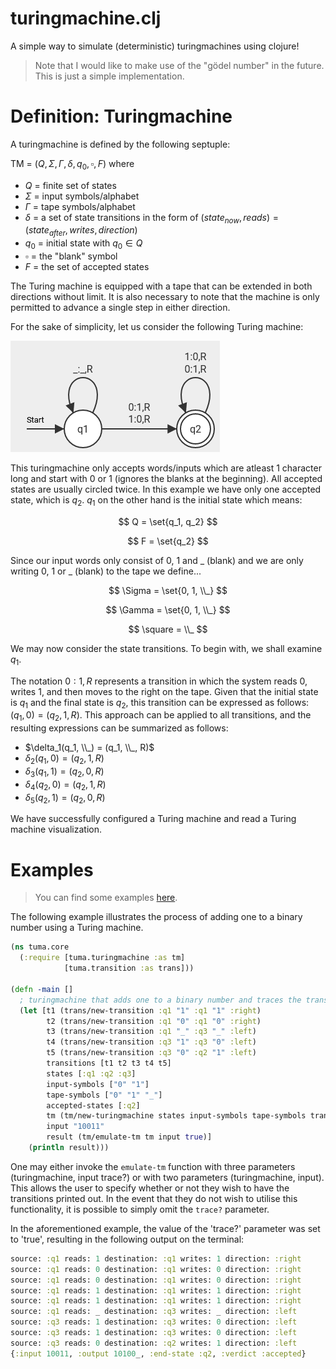# turingmachine.clj
A simple way to simulate (deterministic) turingmachines using clojure!

> Note that I would like to make use of the "gödel number" in the future. This is just a simple implementation.

# Definition: Turingmachine
A turingmachine is defined by the following septuple:

TM = $(Q, \Sigma, \Gamma, \delta, q_0, \square, F)$
where
- $Q$ = finite set of states
- $\Sigma$ = input symbols/alphabet
- $\Gamma$ = tape symbols/alphabet
- $\delta$ = a set of state transitions in the form of $(state_{now}, reads) = (state_{after}, writes, direction)$
- $q_0$ = initial state with $q_0 \in Q$
- $\square$ = the "blank" symbol
- $F$ = the set of accepted states

The Turing machine is equipped with a tape that can be extended in both directions without limit. It is also necessary to note that the machine is only permitted to advance a single step in either direction.

For the sake of simplicity, let us consider the following Turing machine:

![](./imgs/tm_example1.png)

This turingmachine only accepts words/inputs which are atleast 1 character long and start with 0 or 1 (ignores the blanks at the beginning).
All accepted states are usually circled twice. In this example we have only one accepted state, which is $q_2$.
$q_1$ on the other hand is the initial state which means:

$$ Q = \set{q_1, q_2} $$

$$ F = \set{q_2} $$

Since our input words only consist of 0, 1 and _ (blank) and we are only writing 0, 1 or _ (blank) to the tape we define...

$$ \Sigma = \set{0, 1, \\_} $$

$$ \Gamma = \set{0, 1, \\_} $$

$$ \square = \\_ $$

We may now consider the state transitions. To begin with, we shall examine $q_1$.

The notation $0:1,R$ represents a transition in which the system reads 0, writes 1, and then moves to the right on the tape. Given that the initial state is $q_1$ and the final state is $q_2$, this transition can be expressed as follows: $(q_1, 0) = (q_2, 1, R)$.
This approach can be applied to all transitions, and the resulting expressions can be summarized as follows:
- $\delta_1(q_1, \\_) = (q_1, \\_, R)$
- $\delta_2(q_1, 0) = (q_2, 1, R)$
- $\delta_3(q_1, 1) = (q_2, 0, R)$
- $\delta_4(q_2, 0) = (q_2, 1, R)$
- $\delta_5(q_2, 1) = (q_2, 0, R)$

We have successfully configured a Turing machine and read a Turing machine visualization.

# Examples
> You can find some examples [here](./tuma/test/tuma/examples.clj).

The following example illustrates the process of adding one to a binary number using a Turing machine.
```clojure
(ns tuma.core
  (:require [tuma.turingmachine :as tm]
            [tuma.transition :as trans]))

(defn -main []
  ; turingmachine that adds one to a binary number and traces the transitions
  (let [t1 (trans/new-transition :q1 "1" :q1 "1" :right)
        t2 (trans/new-transition :q1 "0" :q1 "0" :right)
        t3 (trans/new-transition :q1 "_" :q3 "_" :left)
        t4 (trans/new-transition :q3 "1" :q3 "0" :left)
        t5 (trans/new-transition :q3 "0" :q2 "1" :left)
        transitions [t1 t2 t3 t4 t5]
        states [:q1 :q2 :q3]
        input-symbols ["0" "1"]
        tape-symbols ["0" "1" "_"]
        accepted-states [:q2]
        tm (tm/new-turingmachine states input-symbols tape-symbols transitions :q1 "_" accepted-states)
        input "10011"
        result (tm/emulate-tm tm input true)]
    (println result)))
```
One may either invoke the `emulate-tm` function with three parameters (turingmachine, input trace?) or with two parameters (turingmachine, input). This allows the user to specify whether or not they wish to have the transitions printed out. In the event that they do not wish to utilise this functionality, it is possible to simply omit the `trace?` parameter.

In the aforementioned example, the value of the 'trace?' parameter was set to 'true', resulting in the following output on the terminal:
```clj
source: :q1 reads: 1 destination: :q1 writes: 1 direction: :right
source: :q1 reads: 0 destination: :q1 writes: 0 direction: :right
source: :q1 reads: 0 destination: :q1 writes: 0 direction: :right
source: :q1 reads: 1 destination: :q1 writes: 1 direction: :right
source: :q1 reads: 1 destination: :q1 writes: 1 direction: :right
source: :q1 reads: _ destination: :q3 writes: _ direction: :left
source: :q3 reads: 1 destination: :q3 writes: 0 direction: :left
source: :q3 reads: 1 destination: :q3 writes: 0 direction: :left
source: :q3 reads: 0 destination: :q2 writes: 1 direction: :left
{:input 10011, :output 10100_, :end-state :q2, :verdict :accepted}
```
